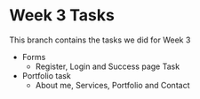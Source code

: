 # Week 3 Tasks

This branch contains the tasks we did for Week 3

- Forms
  - Register, Login and Success page Task
- Portfolio task
  - About me, Services, Portfolio and Contact
